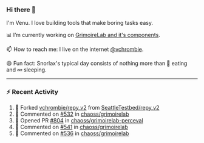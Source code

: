 ### Hi there 👋

I'm Venu. I love building tools that make boring tasks easy.

📊 I’m currently working on [GrimoireLab and it's components](https://chaoss.github.io/grimoirelab).

📫 How to reach me: I live on the internet [@vchrombie](https://www.google.co.in/search?q=vchrombie).

😄 Fun fact: Snorlax's typical day consists of nothing more than :doughnut: eating and :zzz: sleeping.

---

### :zap: Recent Activity

<!--RECENT_ACTIVITY:start-->
1. 🔱 Forked [vchrombie/repy_v2](https://github.com/vchrombie/repy_v2) from [SeattleTestbed/repy_v2](https://github.com/SeattleTestbed/repy_v2)
2. 💬 Commented on [#532](https://github.com/chaoss/grimoirelab/issues/532#issuecomment-1278373282) in [chaoss/grimoirelab](https://github.com/chaoss/grimoirelab)
3. 💪 Opened PR [#804](https://github.com/chaoss/grimoirelab-perceval/pull/804) in [chaoss/grimoirelab-perceval](https://github.com/chaoss/grimoirelab-perceval)
4. 💬 Commented on [#541](https://github.com/chaoss/grimoirelab/issues/541#issuecomment-1277844880) in [chaoss/grimoirelab](https://github.com/chaoss/grimoirelab)
5. 💬 Commented on [#536](https://github.com/chaoss/grimoirelab/issues/536#issuecomment-1276870331) in [chaoss/grimoirelab](https://github.com/chaoss/grimoirelab)
<!--RECENT_ACTIVITY:end-->

<!--
**vchrombie/vchrombie** is a ✨ _special_ ✨ repository because its `README.md` (this file) appears on your GitHub profile.

Here are some ideas to get you started:

- 🔭 I’m currently working on ...
- 🌱 I’m currently learning ...
- 👯 I’m looking to collaborate on ...
- 🤔 I’m looking for help with ...
- 💬 Ask me about ...
- 📫 How to reach me: ...
- 😄 Pronouns: ...
- ⚡ Fun fact: ...
-->
